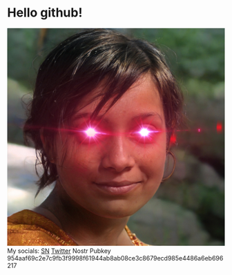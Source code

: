 # Hello github!
![Otilla](https://github.com/gitotilla/hello/blob/master/Otilla%20laser%20eyes.jpg)<br>
My socials: [SN](https://stacker.news/OtillaOnlyBTC) [Twitter](https://twitter.com/OtillaBTC21M)
Nostr Pubkey 954aaf69c2e7c9fb3f9998f61944ab8ab08ce3c8679ecd985e4486a6eb696217
